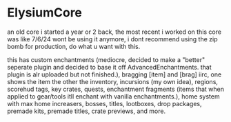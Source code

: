 # ElysiumCore
an old core i started a year or 2 back, the most recent i worked on this core was like 7/6/24 wont be using it anymore, i dont recommend using the zip bomb for production, do what u want with this.

this has custom enchantments (mediocre, decided to make a "better" seperate plugin and decided to base it off AdvancedEnchantments. that plugin is alr uploaded but not finished.), bragging [item] and [brag] iirc, one shows the item the other the inventory, incursions (my own idea), regions, scorehud tags, key crates, quests, enchantment fragments (items that when applied to gear/tools itll enchant with vanilla enchantments.), home system with max home increasers, bosses, titles, lootboxes, drop packages, premade kits, premade titles, crate previews, and more.

